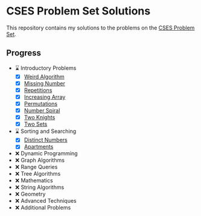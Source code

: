 # CSES Problem Set Solutions

This repository contains my solutions to the problems on the [CSES Problem Set](https://cses.fi/problemset/).

## Progress

- ⌛ Introductory Problems
  - [x] [Weird Algorithm](introductory_problems/weird_algorithm/main.cpp)
  - [x] [Missing Number](introductory_problems/missing_number/main.cpp)
  - [x] [Repetitions](introductory_problems/repetitions/main.cpp)
  - [x] [Increasing Array](introductory_problems/increasing_array/main.cpp)
  - [x] [Permutations](introductory_problems/permutations/main.cpp)
  - [x] [Number Spiral](introductory_problems/number_spiral/main.cpp)
  - [x] [Two Knights](introductory_problems/two_knights/main.cpp)
  - [x] [Two Sets](introductory_problems/two_sets/main.cpp)
- ⌛ Sorting and Searching
  - [x] [Distinct Numbers](sorting_and_searching/distinct_numbers/main.cpp)
  - [x] [Apartments](sorting_and_searching/apartments/main.cpp)
- ❌ Dynamic Programming
- ❌ Graph Algorithms
- ❌ Range Queries
- ❌ Tree Algorithms
- ❌ Mathematics
- ❌ String Algorithms
- ❌ Geometry
- ❌ Advanced Techniques
- ❌ Additional Problems